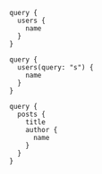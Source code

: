 ```
query {
  users {
    name
  }
}
```

```
query {
  users(query: "s") {
    name
  }
}
```

```
query {
  posts {
    title
    author {
      name
    }
  }
}
```
